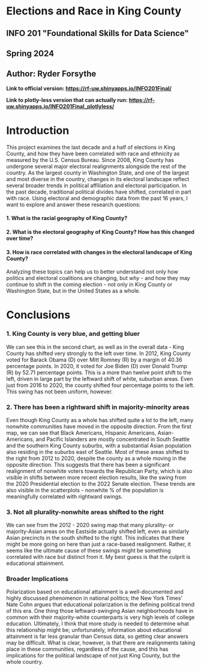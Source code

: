 # Elections and Race in King County
## INFO 201 "Foundational Skills for Data Science"
## Spring 2024
## Author: Ryder Forsythe

**Link to official version: https://rf-uw.shinyapps.io/INFO201Final/**

**Link to plotly-less version that can actually run: https://rf-uw.shinyapps.io/INFO201Final_plotlyless/**


# Introduction

This project examines the last decade and a half of elections in King County, and how they have been correlated with race and ethnicity as measured by the U.S. Census Bureau. Since 2008, King County has undergone several major electoral realignments alongside the rest of the country. As the largest county in Washington State, and one of the largest and most diverse in the country, changes in its electoral landscape reflect several broader trends in political affiliation and electoral participation. In the past decade, traditional political divides have shifted, correlated in part with race. Using electoral and demographic data from the past 16 years, I want to explore and answer these research questions:

#### 1. What is the racial geography of King County?
#### 2. What is the electoral geography of King County? How has this changed over time?
#### 3. How is race correlated with changes in the electoral landscape of King County?

Analyzing these topics can help us to better understand not only how politics and electoral coalitions are changing, but *why* - and how they may continue to shift in the coming election - not only in King County or Washington State, but in the United States as a whole.


# Conclusions

### 1. King County is very blue, and getting bluer

We can see this in the second chart, as well as in the overall data - King County has shifted very strongly to the left over time. In 2012, King County voted for Barack Obama (D) over Mitt Romney (R) by a margin of 40.36 percentage points. In 2020, it voted for Joe Biden (D) over Donald Trump (R) by 52.71 percentage points. This is a more than twelve point shift to the left, driven in large part by the leftward shift of white, suburban areas. Even just from 2016 to 2020, the county shifted four percentage points to the left. This swing has not been uniform, however.

### 2. There has been a rightward shift in majority-minority areas

Even though King County as a whole has shifted quite a lot to the left, many nonwhite communities have moved in the opposite direction. From the first map, we can see that Black Americans, Hispanic Americans, Asian-Americans, and Pacific Islanders are mostly concentrated in South Seattle and the southern King County suburbs, with a substantial Asian population also residing in the suburbs east of Seattle. Most of these areas shifted to the right from 2012 to 2020, despite the county as a whole moving in the opposite direction. This suggests that there has been a significant realignment of nonwhite voters towards the Republican Party, which is also visible in shifts between more recent election results, like the swing from the 2020 Presidential election to the 2022 Senate election. These trends are also visible in the scatterplots - nonwhite % of the population is meaningfully correlated with rightward swings.


### 3. Not all plurality-nonwhite areas shifted to the right

We can see from the 2012 - 2020 swing map that many plurality- or majority-Asian areas on the Eastside actually shifted left, even as similarly Asian precincts in the south shifted to the right. This indicates that there might be more going on here than just a race-based realignment. Rather, it seems like the ultimate cause of these swings might be something correlated with race but distinct from it. My best guess is that the culprit is educational attainment.


### Broader Implications
Polarization based on educational attainment is a well-documented and highly discussed phenomenon in national politics; the New York Times' Nate Cohn argues that educational polarization is the defining political trend of this era. One thing those leftward-swinging Asian neighborhoods have in common with their majority-white counterparts is very high levels of college education. Ultimately, I think that more study is needed to determine what this relationship might be; unfortunately, information about educational attainment is far less granular than Census data, so getting clear answers may be difficult. What is clear, however, is that there are realignments taking place in these communities, regardless of the cause, and this has implications for the political landscape of not just King County, but the whole country.
